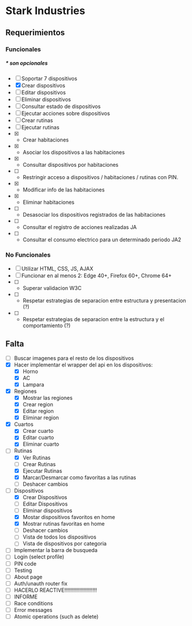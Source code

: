# Stark Industries
## Requerimientos
### Funcionales
##### * son opcionales
- [ ] Soportar 7 dispositivos
- [x] Crear dispositivos
- [ ] Editar dispositivos
- [ ] Eliminar dispositivos
- [ ] Consultar estado de dispositivos
- [ ] Ejecutar acciones sobre dispositivos
- [ ] Crear rutinas
- [ ] Ejecutar rutinas
- [x] * Crear habitaciones
- [x] * Asociar los dispositivos a las habitaciones
- [x] * Consultar dispositivos por habitaciones
- [ ] * Restringir acceso a dispositivos / habitaciones / rutinas con PIN.
- [x] * Modificar info de las habitaciones
- [x] * Eliminar habitaciones
- [ ] * Desasociar los dispositivos registrados de las habitaciones
- [ ] * Consultar el registro de acciones realizadas JA
- [ ] * Consultar el consumo electrico para un determinado periodo JA2

### No Funcionales
- [ ] Utilizar HTML, CSS, JS, AJAX
- [ ] Funcionar en al menos 2: Edge 40+, Firefox 60+, Chrome 64+
- [ ] * Superar validacion W3C
- [ ] * Respetar estrategias de separacion entre estructura y presentacion (?)
- [ ] * Respetar estrategias de separacion entre la estructura y el comportamiento (?)



## Falta

- [ ] Buscar imagenes para el resto de los dispositivos
- [x] Hacer implementar el wrapper del api en los dispositivos:
  - [x] Horno
  - [x] AC
  - [x] Lampara
- [x] Regiones
  - [x] Mostrar las regiones
  - [x] Crear region
  - [x] Editar region
  - [x] Eliminar region
- [x] Cuartos
  - [x] Crear cuarto
  - [x] Editar cuarto
  - [x] Eliminar cuarto
- [ ] Rutinas
  - [x] Ver Rutinas
  - [ ] Crear Rutinas
  - [x] Ejecutar Rutinas
  - [x] Marcar/Desmarcar como favoritas a las rutinas
  - [ ] Deshacer cambios
- [ ] Dispositivos
  - [x] Crear Dispositivos
  - [ ] Editar Dispositivos
  - [ ] Eliminar dispositivos
  - [x] Mostar dispositivos favoritos en home
  - [x] Mostrar rutinas favoritas en home
  - [ ] Deshacer cambios
  - [ ] Vista de todos los dispositivos
  - [ ] Vista de dispositivos por categoria
- [ ] Implementar la barra de busqueda
- [ ] Login (select profile)
- [ ] PIN code
- [ ] Testing
- [ ] About page
- [ ] Auth/unauth router fix
- [ ] HACERLO REACTIVE!!!!!!!!!!!!!!!!!!!!!!
- [ ] INFORME
- [ ] Race conditions
- [ ] Error messages
- [ ] Atomic operations (such as delete)
